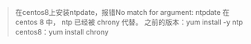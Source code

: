 
> 在centos8上安装ntpdate，报错No match for argument: ntpdate
> 在 centos 8 中， ntp 已经被 chrony 代替。
> 之前的版本：yum install -y ntp
> centos8：yum install chrony